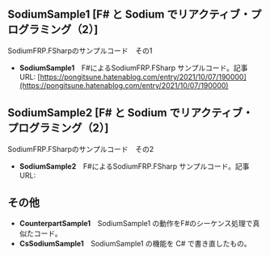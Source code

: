 ## SodiumSample1 [F# と Sodium でリアクティブ・プログラミング（2）]
SodiumFRP.FSharpのサンプルコード　その1
- **SodiumSample1**　F#によるSodiumFRP.FSharp サンプルコード。記事URL: [https://pongitsune.hatenablog.com/entry/2021/10/07/190000](https://pongitsune.hatenablog.com/entry/2021/10/07/190000)
## SodiumSample2 [F# と Sodium でリアクティブ・プログラミング（2）]
SodiumFRP.FSharpのサンプルコード　その2
- **SodiumSample2**　F#によるSodiumFRP.FSharp サンプルコード。記事URL: 
## その他
- **CounterpartSample1**　SodiumSample1 の動作をF#のシーケンス処理で真似たコード。
- **CsSodiumSample1**　SodiumSample1 の機能を C# で書き直したもの。
